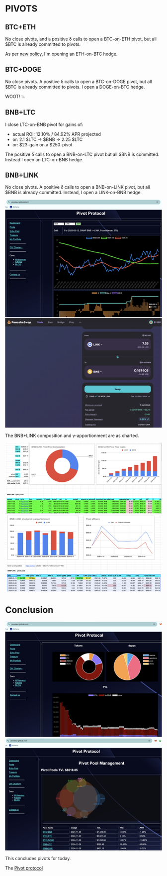 # PIVOTS

## BTC+ETH

No close pivots, and a positive δ calls to open a BTC-on-ETH pivot, but all $BTC is already committed to pivots.

As per [new policy](../../../../meetings/2025/03/09/README.md), I'm opening an ETH-on-BTC hedge.

## BTC+DOGE

No close pivots. A positive δ calls to open a BTC-on-DOGE pivot, but all $BTC is already committed to pivots. I open a DOGE-on-BTC hedge.

WOOT! 💥

## BNB+LTC

I close LTC-on-BNB pivot for gains of:

* actual ROI: 12.10% / 84.92% APR projected
* or: 2.1 $LTC -> $BNB -> 2.25 $LTC
* or: $23-gain on a $250-pivot

The positive δ calls to open a BNB-on-LTC pivot but all $BNB is committed. Instead I open an LTC-on-BNB hedge.

## BNB+LINK

No close pivots. A positive δ calls to open a BNB-on-LINK pivot, but all $BNB is already committed. Instead, I open a LINK-on-BNB hedge.

![Positive δ](imgs/01a-pos.png)
![Open LINK-on-BNB hedge](imgs/01b-hedge-link-on-bnb.png)

The BNB+LINK composition and γ-apportionment are as charted. 

![BNB+LINK composition](imgs/01c-comp.png)
![BNB+LINK γ-apportionment](imgs/01d-apport.png)

# Conclusion

![Pivot protocol dashboard](imgs/02a-dash.png)
![Pivot protocol pools](imgs/02b-pools.png)

This concludes pivots for today.

The [Pivot protocol](https://pivoteur.github.io/#)
